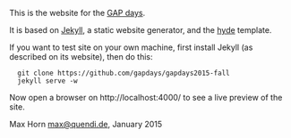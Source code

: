 This is the website for the [GAP days](http://gapdays.coxeter.de/).

It is based on [Jekyll](http://jekyllrb.com/), a static website generator,
and the [hyde](https://github.com/poole/hyde/) template.

If you want to test site on your own machine, first install Jekyll (as
described on its website), then do this:
```
  git clone https://github.com/gapdays/gapdays2015-fall
  jekyll serve -w
```
Now open a browser on http://localhost:4000/ to see a live preview
of the site.


Max Horn <max@quendi.de>, January 2015
